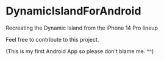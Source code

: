 # DynamicIslandForAndroid
Recreating the Dynamic Island from the iPhone 14 Pro lineup

Feel free to contribute to this project.

(This is my first Android App so please don't blame me. ^^)
